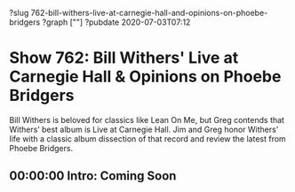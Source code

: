 ?slug 762-bill-withers-live-at-carnegie-hall-and-opinions-on-phoebe-bridgers
?graph [""]
?pubdate 2020-07-03T07:12

# Show 762: Bill Withers' Live at Carnegie Hall & Opinions on Phoebe Bridgers

Bill Withers is beloved for classics like Lean On Me, but Greg contends that Withers’ best album is Live at Carnegie Hall. Jim and Greg honor Withers’ life with a classic album dissection of that record and review the latest from Phoebe Bridgers.

## 00:00:00 Intro: Coming Soon